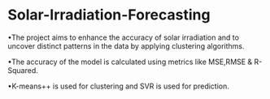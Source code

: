 # Solar-Irradiation-Forecasting
•The project aims to enhance the accuracy of solar irradiation and to uncover distinct patterns in
the data by applying clustering algorithms.

•The accuracy of the model is calculated using metrics like MSE,RMSE & R-Squared.

•K-means++ is used for clustering and SVR is used for prediction.
